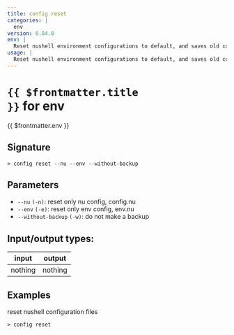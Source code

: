 ```yaml
---
title: config reset
categories: |
  env
version: 0.84.0
env: |
  Reset nushell environment configurations to default, and saves old config files in the config location as oldconfig.nu and oldenv.nu.
usage: |
  Reset nushell environment configurations to default, and saves old config files in the config location as oldconfig.nu and oldenv.nu.
---
```


# <code>{{ $frontmatter.title }}</code> for env

<div class='command-title'>{{ $frontmatter.env }}</div>

## Signature

```> config reset --nu --env --without-backup```

## Parameters

 -  `--nu` `(-n)`: reset only nu config, config.nu
 -  `--env` `(-e)`: reset only env config, env.nu
 -  `--without-backup` `(-w)`: do not make a backup


## Input/output types:

| input   | output  |
| ------- | ------- |
| nothing | nothing |

## Examples

reset nushell configuration files
```shell
> config reset

```
